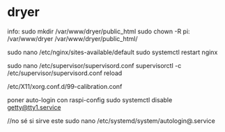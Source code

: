 # dryer
info: 
sudo mkdir /var/www/dryer/public_html
sudo chown -R pi: /var/www/dryer
/var/www/dryer/public_html/

sudo nano /etc/nginx/sites-available/default
sudo systemctl restart nginx

sudo nano /etc/supervisor/supervisord.conf
supervisorctl -c /etc/supervisor/supervisord.conf reload

/etc/X11/xorg.conf.d/99-calibration.conf

poner auto-login con raspi-config
sudo systemctl disable getty@tty1.service

//no sé si sirve este
sudo nano /etc/systemd/system/autologin\@.service
